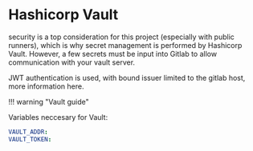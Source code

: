 # Hashicorp Vault

security is a top consideration for this project (especially with public runners), which is why secret management is performed by Hashicorp Vault.  However, a few secrets must be input into Gitlab to allow communication with your vault server.

JWT authentication is used, with bound issuer limited to the gitlab host, more information here.

!!! warning "Vault guide"

Variables neccesary for Vault:

``` yaml
VAULT_ADDR:
VAULT_TOKEN:
```


